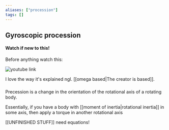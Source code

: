 ```yaml
---
aliases: ["procession"]
tags: []
---
```


## Gyroscopic procession
#### Watch if new to this!
Before anything watch this:

![youtube link](https://www.youtube.com/watch?v=n5bKzBZ7XuM)

I love the way it's explained ngl. [[omega based|The creator is based]].

### 
Precession is a change in the orientation of the rotational axis of a rotating body.

Essentially, if you have a body with [[moment of inertia|rotational inertia]] in some axis, then apply a torque in another rotational axis 

[[UNFINISHED STUFF]] need equations!

